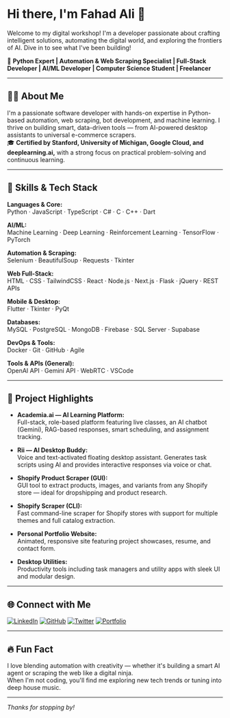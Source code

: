 # Hi there, I'm Fahad Ali 👋

Welcome to my digital workshop! I'm a developer passionate about crafting intelligent solutions, automating the digital world, and exploring the frontiers of AI. Dive in to see what I've been building!

🚀 **Python Expert | Automation & Web Scraping Specialist | Full-Stack Developer | AI/ML Developer | Computer Science Student | Freelancer**

---

## 👨‍💻 About Me

I'm a passionate software developer with hands-on expertise in Python-based automation, web scraping, bot development, and machine learning. I thrive on building smart, data-driven tools — from AI-powered desktop assistants to universal e-commerce scrapers.  
🎓 **Certified by Stanford, University of Michigan, Google Cloud, and deeplearning.ai,** with a strong focus on practical problem-solving and continuous learning.

---

## 🧠 Skills & Tech Stack

**Languages & Core:**  
Python · JavaScript · TypeScript · C# · C · C++ · Dart

**AI/ML:**  
Machine Learning · Deep Learning · Reinforcement Learning · TensorFlow · PyTorch

**Automation & Scraping:**  
Selenium · BeautifulSoup · Requests · Tkinter

**Web Full-Stack:**  
HTML · CSS · TailwindCSS · React · Node.js · Next.js · Flask · jQuery · REST APIs

**Mobile & Desktop:**  
Flutter · Tkinter · PyQt

**Databases:**  
MySQL · PostgreSQL · MongoDB · Firebase · SQL Server · Supabase

**DevOps & Tools:**  
Docker · Git · GitHub · Agile

**Tools & APIs (General):**  
OpenAI API · Gemini API · WebRTC · VSCode

---

## 🚀 Project Highlights

- **Academia.ai — AI Learning Platform:**  
  Full-stack, role-based platform featuring live classes, an AI chatbot (Gemini), RAG-based responses, smart scheduling, and assignment tracking.

- **Rii — AI Desktop Buddy:**  
  Voice and text-activated floating desktop assistant. Generates task scripts using AI and provides interactive responses via voice or chat.

- **Shopify Product Scraper (GUI):**  
  GUI tool to extract products, images, and variants from any Shopify store — ideal for dropshipping and product research.

- **Shopify Scraper (CLI):**  
  Fast command-line scraper for Shopify stores with support for multiple themes and full catalog extraction.

- **Personal Portfolio Website:**  
  Animated, responsive site featuring project showcases, resume, and contact form.

- **Desktop Utilities:**  
  Productivity tools including task managers and utility apps with sleek UI and modular design.

---

## 🌐 Connect with Me

[![LinkedIn](https://img.shields.io/badge/LinkedIn-FahadAliOfficial-blue?logo=linkedin&logoColor=white)](https://www.linkedin.com/in/fahadali-official)
[![GitHub](https://img.shields.io/badge/GitHub-FahadAliOfficial-181717?logo=github&logoColor=white)](https://github.com/FahadAliOfficial)
[![Twitter](https://img.shields.io/badge/Twitter-@FahadAliOfcl-1DA1F2?logo=twitter&logoColor=white)](https://twitter.com/FahadAliOfcl)
[![Portfolio](https://img.shields.io/badge/Portfolio-fahadali.dev-ff69b4?logo=google-chrome&logoColor=white)](https://fahadali.dev)

---

## 🔥 Fun Fact

I love blending automation with creativity — whether it's building a smart AI agent or scraping the web like a digital ninja.  
When I'm not coding, you'll find me exploring new tech trends or tuning into deep house music.

---

_Thanks for stopping by!_
<!--
**FahadAliOfficial/FahadAliOfficial** is a ✨ _special_ ✨ repository because its `README.md` (this file) appears on your GitHub profile.

Here are some ideas to get you started:

- 🔭 I’m currently working on ...
- 🌱 I’m currently learning ...
- 👯 I’m looking to collaborate on ...
- 🤔 I’m looking for help with ...
- 💬 Ask me about ...
- 📫 How to reach me: ...
- 😄 Pronouns: ...
- ⚡ Fun fact: ...
-->
